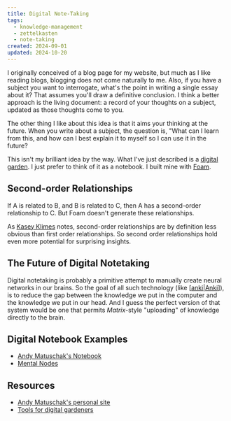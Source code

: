 ```yaml
---
title: Digital Note-Taking
tags:
  - knowledge-management
  - zettelkasten
  - note-taking
created: 2024-09-01
updated: 2024-10-20
---
```

I originally conceived of a blog page for my website, but much as I like reading blogs, blogging does not come naturally to me. Also, if you have a subject you want to interrogate, what's the point in writing a single essay about it? That assumes you'll draw a definitive conclusion. I think a better approach is the living document: a record of your thoughts on a subject, updated as those thoughts come to you.

The other thing I like about this idea is that it aims your thinking at the future. When you write about a subject, the question is, "What can I learn from this, and how can I best explain it to myself so I can use it in the future?

This isn't my brilliant idea by the way. What I've just described is a [digital garden](https://maggieappleton.com/garden-history?ref=ideasurg.pub). I just prefer to think of it as a notebook. I built mine with [Foam](https://foambubble.github.io/foam/).

## Second-order Relationships

If A is related to B, and B is related to C, then A has a second-order relationship to C. But Foam doesn't generate these relationships.

As [Kasey Klimes](https://www.kaseyklimes.com/notes/2019/10/16/an-augmented-mind-designing-a-personal-knowledge-base-with-notion) notes, second-order relationships are by definition less obvious than first order relationships. So second order relationships hold even more potential for surprising insights.

## The Future of Digital Notetaking

Digital notetaking is probably a primitive attempt to manually create neural networks in our brains. So the goal of all such technology (like [[anki|Anki]]), is to reduce the gap between the knowledge we put in the computer and the knowledge we put in our head. And I guess the perfect version of that system would be one that permits *Matrix*-style "uploading" of knowledge directly to the brain.

## Digital Notebook Examples

- [Andy Matuschak's Notebook](https://notes.andymatuschak.org/About_these_notes)
- [Mental Nodes](https://www.mentalnodes.com)

## Resources

- [Andy Matuschak's personal site](https://andymatuschak.org)
- [Tools for digital gardeners](https://github.com/MaggieAppleton/digital-gardeners)


[//begin]: # "Autogenerated link references for markdown compatibility"
[anki|Anki]: anki "Anki"
[//end]: # "Autogenerated link references"
